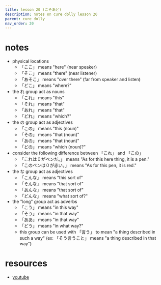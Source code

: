 ```yaml
---
title: lesson 20 (こそあど)
description: notes on cure dolly lesson 20
parent: cure dolly
nav_order: 20
---
```

# notes
- physical locations
	- 「ここ」 means "here" (near speaker)
	- 「そこ」 means "there" (near listener)
	- 「あそこ」 means "over there" (far from speaker and listen)
	- 「どこ」 means "where?"
- the れ group act as nouns
	- 「これ」 means "this"
	- 「それ」 means "that"
	- 「あれ」 means "that"
	- 「どれ」 means "which?"
- the の group act as adjectives 
	- 「この」 means "this (noun)"
	- 「その」 means "that (noun)"
	- 「あの」 means "that (noun)"
	- 「どの」 means "which (noun)?"
- consider the following difference between 「これ」 and 「この」
	- 「これは０がペンだ。」 means "As for this here thing, it is a pen."
	- 「このペンは０が赤い。」 means "As for this pen, it is red."
- the な group act as adjectives
	- 「こんな」 means "this sort of"
	- 「そんな」 means "that sort of"
	- 「あんな」 means "that sort of"
	- 「どんな」 means "what sort of?"
- the "long" group act as adverbs
	- 「こう」 means "in this way"
	- 「そう」 means "in that way"
	- 「ああ」 means "in that way"
	- 「どう」 means "in what way?"
	- this group can be used with 「言う」 to mean "a thing described in such a way" (ex: 「そう言うこと」 means "a thing described in that way")
# resources
- [youtube](https://www.youtube.com/watch?v=xLkY6whr7T4)